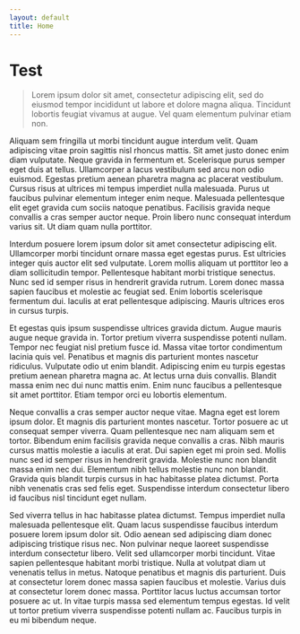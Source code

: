 ```yaml
---
layout: default
title: Home
---
```

# Test

> Lorem ipsum dolor sit amet, consectetur adipiscing elit, sed do eiusmod tempor incididunt ut labore et dolore magna aliqua. Tincidunt lobortis feugiat vivamus at augue. Vel quam elementum pulvinar etiam non.

Aliquam sem fringilla ut morbi tincidunt augue interdum velit. Quam adipiscing vitae proin sagittis nisl rhoncus mattis. Sit amet justo donec enim diam vulputate. Neque gravida in fermentum et. Scelerisque purus semper eget duis at tellus. Ullamcorper a lacus vestibulum sed arcu non odio euismod. Egestas pretium aenean pharetra magna ac placerat vestibulum. Cursus risus at ultrices mi tempus imperdiet nulla malesuada. Purus ut faucibus pulvinar elementum integer enim neque. Malesuada pellentesque elit eget gravida cum sociis natoque penatibus. Facilisis gravida neque convallis a cras semper auctor neque. Proin libero nunc consequat interdum varius sit. Ut diam quam nulla porttitor.

Interdum posuere lorem ipsum dolor sit amet consectetur adipiscing elit. Ullamcorper morbi tincidunt ornare massa eget egestas purus. Est ultricies integer quis auctor elit sed vulputate. Lorem mollis aliquam ut porttitor leo a diam sollicitudin tempor. Pellentesque habitant morbi tristique senectus. Nunc sed id semper risus in hendrerit gravida rutrum. Lorem donec massa sapien faucibus et molestie ac feugiat sed. Enim lobortis scelerisque fermentum dui. Iaculis at erat pellentesque adipiscing. Mauris ultrices eros in cursus turpis.

Et egestas quis ipsum suspendisse ultrices gravida dictum. Augue mauris augue neque gravida in. Tortor pretium viverra suspendisse potenti nullam. Tempor nec feugiat nisl pretium fusce id. Massa vitae tortor condimentum lacinia quis vel. Penatibus et magnis dis parturient montes nascetur ridiculus. Vulputate odio ut enim blandit. Adipiscing enim eu turpis egestas pretium aenean pharetra magna ac. At lectus urna duis convallis. Blandit massa enim nec dui nunc mattis enim. Enim nunc faucibus a pellentesque sit amet porttitor. Etiam tempor orci eu lobortis elementum.

Neque convallis a cras semper auctor neque vitae. Magna eget est lorem ipsum dolor. Et magnis dis parturient montes nascetur. Tortor posuere ac ut consequat semper viverra. Quam pellentesque nec nam aliquam sem et tortor. Bibendum enim facilisis gravida neque convallis a cras. Nibh mauris cursus mattis molestie a iaculis at erat. Dui sapien eget mi proin sed. Mollis nunc sed id semper risus in hendrerit gravida. Molestie nunc non blandit massa enim nec dui. Elementum nibh tellus molestie nunc non blandit. Gravida quis blandit turpis cursus in hac habitasse platea dictumst. Porta nibh venenatis cras sed felis eget. Suspendisse interdum consectetur libero id faucibus nisl tincidunt eget nullam.

Sed viverra tellus in hac habitasse platea dictumst. Tempus imperdiet nulla malesuada pellentesque elit. Quam lacus suspendisse faucibus interdum posuere lorem ipsum dolor sit. Odio aenean sed adipiscing diam donec adipiscing tristique risus nec. Non pulvinar neque laoreet suspendisse interdum consectetur libero. Velit sed ullamcorper morbi tincidunt. Vitae sapien pellentesque habitant morbi tristique. Nulla at volutpat diam ut venenatis tellus in metus. Natoque penatibus et magnis dis parturient. Duis at consectetur lorem donec massa sapien faucibus et molestie. Varius duis at consectetur lorem donec massa. Porttitor lacus luctus accumsan tortor posuere ac ut. In vitae turpis massa sed elementum tempus egestas. Id velit ut tortor pretium viverra suspendisse potenti nullam ac. Faucibus turpis in eu mi bibendum neque.